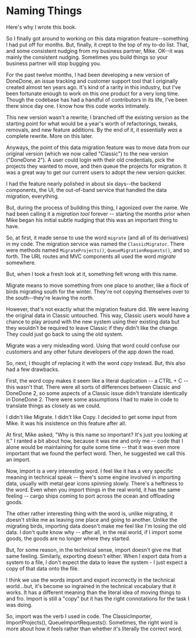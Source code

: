 # Naming Things

Here's why I wrote this book.

So I finally got around to working on this data migration feature--something I had put off for months. But, finally, it crept to the top of my to-do list. That, and some consistent nudging from my business partner, Mike. OK--it was mainly the consistent nudging. Sometimes you build things so your business partner will stop bugging you.

For the past twelve months, I had been developing a new version of DoneDone, an issue tracking and customer support tool that I originally created almost ten years ago. It's kind of a rarity in this industry, but I've been fortunate enough to work on this one product for a very long time. Though the codebase has had a handful of contributors in its life, I've been there since day one. I know how this code works intimately.

This new version wasn't a rewrite; I branched off the existing version as the starting point for what would be a year's worth of refactorings, tweaks, removals, and new feature additions. By the end of it, it essentially _was_ a complete rewrite. More on this later.

Anyways, the point of this data migration feature was to move data from our original version (which we now called "Classic") to the new version ("DoneDone 2"). A user could login with their old credentials, pick the projects they wanted to move, and then queue the projects for migration. It was a great way to get our current users to adopt the new version quicker. 

I had the feature nearly polished in about six days--the backend components, the UI, the out-of-band service that handled the data migration, everything.

But, during the process of building this thing, I agonized over the name. We had been calling it a _migration tool_ forever -- starting the months prior when Mike began his initial subtle nudging that this was an important thing to have.

So, at first, it made sense to use the word `migrate` (and all of its derivatives) in my code. The migration service was named the `ClassicMigrator`. There were methods named `MigrateProjects()`, `QueueMigrationRequests()`, and so forth. The URL routes and MVC components all used the word _migrate_ somewhere.

But, when I took a fresh look at it, something felt wrong with this name.

Migrate means to move something from one place to another, like a flock of birds migrating south for the winter. They're not copying themselves over to the south--they're leaving the north.

However, that's not exactly what the migration feature did. We were leaving the original data in Classic untouched. This way, Classic users would have a chance to play around with the new system using their existing data but they wouldn't be required to leave Classic if they didn't like the change. They could just go back to using the old system.

Migrate was a very misleading word. Using that word could confuse our customers and any other future developers of the app down the road.

So, next, I thought of replacing it with the word _copy_ instead. But, this also had a few drawbacks.

First, the word copy makes it seem like a literal duplication -- a CTRL + C -- this wasn't that. There were all sorts of differences between Classic and DoneDone 2, so some aspects of a Classic issue didn't translate identically in DoneDone 2. There were some assumptions I had to make in code to translate things as closely as we could.

I didn't like Migrate. I didn't like Copy. I decided to get some input from Mike. It was his insistence on this feature after all.

At first, Mike asked, "Why is this name so important? It's just you looking at it." I ranted a bit about how, because it was me and only me -- code that I alone would be maintaining for quite some time -- that it was even more important that we found the perfect word. Then, he suggested we call this an import.

Now, import is a very interesting word. I feel like it has a very specific meaning in technical speak -- there's some engine involved in importing data, usually with metal gear icons spinning slowly. There's a heftiness to the word. Even when you import things in the real world, it has the same feeling -- cargo ships coming to port across the ocean and offloading goods.

The other rather interesting thing with the word is, unlike migrating, it doesn't strike me as leaving one place and going to another. Unlike the migrating birds, importing data doesn't make me feel like I'm losing the old data. I don't quite know why -- after all, in the real world, if I import some goods, the goods are no longer where they started.

But, for some reason, in the technical sense, import doesn't give me that same feeling. Similarly, exporting doesn't either. When I export data from a system to a file, I don't expect the data to leave the system - I just expect a copy of that data onto the file.

I think we use the words import and export incorrectly in the technical world...but, it's become so ingrained in the technical vocabulary that it works. It has a different meaning than the literal idea of moving things to and fro. Import is still a "copy" but it has the right connotations for the task I was doing.

So, import was the verb I used in code. The ClassicImporter, ImportProjects(), QueueImportRequests(). Sometimes, the right word is more about how it feels rather than whether it's literally the correct word.


